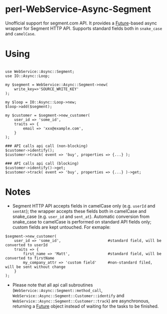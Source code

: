 # perl-WebService-Async-Segment
Unofficial support for segment.com API. It provides a [Future](https://metacpan.org/pod/Future)-based async wrapper for Segment HTTP API.
Supports standard fields both in `snake_case` and `camelCase`.

# Using

```

use WebService::Async::Segment;
use IO::Async::Loop;

my $segment = WebService::Async::Segment->new(
    write_key=>'SOURCE_WRITE_KEY'
);

my $loop = IO::Async::Loop->new;
$loop->add($segment);

my $customer = $segment->new_customer(
    user_id => 'some_id',
    traits => {
        email => 'xxx@example.com',
    }
);

### API calls api call (non-blocking)
$customer->identify();
$customer->track( event => 'buy', properties => {...} );

### API calls api call (blocking)
$customer->identify()->get;
$customer->track( event => 'buy', properties => {...} )->get;

```

# Notes

- Segment HTTP API accepts fields in camelCase only (e.g. `userId` and `sentAt`); 
the wrapper accepts these fields both in camelCase and snake_case (e.g. `user_id` and `sent_at`). 
Automatic conversion from snake_case to camelCase is performed on standard API fields only; custom fields are kept untouched.
For exmaple:

```
$segment->new_customer(
    user_id => 'some_id',                     #standard field, will be converted to userId
    traits => {
        first_name => 'Matt',                 #standard field, will be converted to firstName
        my_company_attr => 'custom field'     #non-standard filed, will be sent without change
    }
);
```

- Please note that all api call subroutines (`WebService::Async::Segment::method_call`, `WebService::Async::Segment::Customer::identify` and `WebService::Async::Segment::Customer::track`)
are asynchronous, returning a [Future](https://metacpan.org/pod/Future) object instead of waiting for the tasks to be finished.
